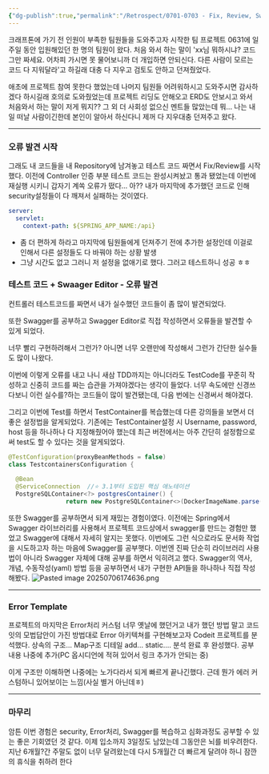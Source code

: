 ```yaml
---
{"dg-publish":true,"permalink":"/Retrospect/0701-0703 - Fix, Review, Swagger, Error Template/","noteIcon":"","created":"2025-07-06T17:22:31.761+09:00","updated":"2025-07-13T21:36:56.700+09:00"}
---
```





크래프톤에 가기 전 인원이 부족한 팀원들을 도와주고자 시작한 팀 프로젝트
0631에 일주일 동안 입원해있던 한 명의 팀원이 왔다.
처음 와서 하는 말이 'xx님 뭐하시냐? 코드 그만 짜세요. 어차피 가시면 못 물어보니까 더 개입하면 안되신다. 다른 사람이 모르는 코드 다 지워달라'고 하길래 대충 다 지우고 검토도 안하고 던져줬었다.

애초에 프로젝트 참여 못한다 했었는데 나머지 팀원들 어려워하시고 도와주시면 감사하겠다 하시길래 호의로 도와줬었는데 프로젝트 리딩도 안해오고 ERD도 안보시고 와서 처음와서 하는 말이 저게 뭐지?? 그 외 더 사회성 없으신 멘트들 많았는데 뭐... 나는 내일 떠날 사람이긴한데 본인이 알아서 하신다니 제꺼 다 지우대충 던져주고 왔다. 

---
### 오류 발견 시작 
그래도 내 코드들을 내 Repository에 남겨놓고 테스트 코드 짜면서 Fix/Review를 시작했다.
이전에 Controller 인증 부분 테스트 코드는 완성시켜놨고 통과 됐었는데 이번에 재실행 시키니 갑자기 계쏙 오류가 떴다...
아?? 내가 마지막에 추가했던 코드로 인해 security설정들이 다 깨져서 실패하는 것이였다.
```YAML
server:  
  servlet:  
    context-path: ${SPRING_APP_NAME:/api}
```
- 좀 더 편하게 하라고 마지막에 팀원들에게 던져주기 전에 추가한 설정인데 이걸로 인해서 다른 설정들도 다 바꿔야 하는 상황 발생 
- 그냥 시간도 없고 그러니 저 설정을 없애기로 했다. 그러고 테스트하니 성공 ㅎㅎ 

### 테스트 코드 + Swaager Editor - 오류 발견 
컨트롤러 테스트코드를 짜면서 내가 실수했던 코드들이 좀 많이 발견되었다.

또한 Swagger를 공부하고 Swagger Editor로 직접 작성하면서 오류들을 발견할 수 있게 되었다.

너무 빨리 구현하려해서 그런가? 아니면 너무 오랜만에 작성해서 그런가 간단한 실수들도 많이 나왔다.

이번에 이렇게 오류를 내고 나니 새삼 TDD까지는 아니더라도 TestCode를 꾸준히 작성하고 신중히 코드를 짜는 습관을 가져야겠다는 생각이 들었다. 
너무 속도에만 신경쓰다보니 이런 실수를?하는 코드들이 많이 발견됐는데, 다음 번에는 신경써서 해야겠다.

그리고 이번에 Test를 하면서 TestContainer를 복습했는데 다른 강의들을 보면서 더 좋은 설정법을 알게되었다. 기존에는 TestContainer설정 시 Username, password, host 등을 하나하나 다 지정해줬어야 했는데 최근 버전에서는 아주 간단히 설정함으로써 test도 할 수 있다는 것을 알게되었다. 
```java
@TestConfiguration(proxyBeanMethods = false)  
class TestcontainersConfiguration {  
  
  @Bean  
  @ServiceConnection  //⭐ 3.1부터 도입된 핵심 애노테이션 
  PostgreSQLContainer<?> postgresContainer() {  
				return new PostgreSQLContainer<>(DockerImageName.parse("postgres:17.2-alpine")); 

```

또한 Swagger를 공부하면서 되게 재밌는 경험이였다.
이전에는 Spring에서 Swagger 라이브러리를 사용해서 프로젝트 코드상에서 swagger를 만드는 경험만 했었고 Swagger에 대해서 자세히 알지는 못했다.
이번에도 그런 식으로라도 문서화 작업을 시도하고자 하는 마음에 Swagger를 공부햇다.
이번엔 진짜 단순히 라이브러리 사용법이 아니라 Swagger 자체에 대해 공부를 하면서 익히려고 했다.
Swagger의 역사, 개념, 수동작성(yaml) 방법 등을 공부하면서 내가 구현한 API들을 하나하나 직접 작성해봤다.
![Pasted image 20250706174636.png](/img/user/supporter/image/Pasted%20image%2020250706174636.png)

 
---
### Error Template

프로젝트의 마지막은 Error처리 커스텀
너무 옛날에 했던거고 내가 했던 방법 말고 코드잇의 모법답안이 가진 방법대로 Error 아키텍쳐를 구현해보고자 Codeit 프로젝트를 분석했다.
상속의 구조... Map구조 디테일 add... static.... 분석 완료 후 완성했다.
공부 내용 나중에 추가(PC 옵시디언에 적혀 있어서 링크 추가가 안되는 중)

이게 구조만 이해하면 나중에는 노가다라서 되게 빠르게 끝나긴했다.
근데 뭔가 에러 커스텀하니 있어보이는 느낌(사실 별거 아닌데ㅎ)

---
### 마무리 
암튼 이번 경험은 security, Error처리, Swagger를 복습하고 심화과정도 공부할 수 있는 좋은 기회였던 것 같다.
이제 입소까지 3일정도 남았는데 그동안은 뇌를 비우려한다.
지난 6개월?간 주말도 없이 너무 달려왔는데 다시 5개월간 더 빠르게 달려야 하니 잠깐의 휴식을 취하려 한다
